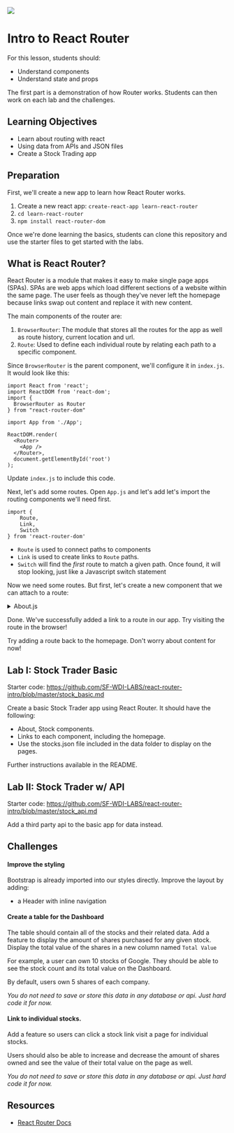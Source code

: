 ![](https://ga-dash.s3.amazonaws.com/production/assets/logo-9f88ae6c9c3871690e33280fcf557f33.png)
# Intro to React Router

For this lesson, students should:

- Understand components
- Understand state and props

The first part is a demonstration of how Router works. Students can then work on each lab and the challenges.

## Learning Objectives
- Learn about routing with react
- Using data from APIs and JSON files
- Create a Stock Trading app

## Preparation

First, we'll create a new app to learn how React Router works.

1. Create a new react app: `create-react-app learn-react-router`
2. `cd learn-react-router`
3. `npm install react-router-dom`

Once we're done learning the basics, students can clone this repository and use the starter files to get started with the labs.

## What is React Router?

React Router is a module that makes it easy to make single page apps (SPAs). SPAs are web apps which load different sections of a website within the same page. The user feels as though they've never left the homepage because links swap out content and replace it with new content.

The main components of the router are:

1. `BrowserRouter`: The module that stores all the routes for the app as well as route history, current location and url.
2. `Route`: Used to define each individual route by relating each path to a specific component.

Since `BrowserRouter` is the parent component, we'll configure it in `index.js`. It would look like this:

```
import React from 'react';
import ReactDOM from 'react-dom';
import {
  BrowserRouter as Router
} from "react-router-dom"

import App from './App';

ReactDOM.render(
  <Router>
    <App />
  </Router>,
  document.getElementById('root')
);
```

Update `index.js` to include this code.

Next, let's add some routes. Open `App.js` and let's add let's import the routing components we'll need first.

```
import {
    Route,
    Link,
    Switch
} from 'react-router-dom'
```

- `Route` is used to connect paths to components
- `Link` is used to create links to `Route` paths.
- `Switch` will find the *first* route to match a given path. Once found, it will stop looking, just like a Javascript switch statement

Now we need some routes. But first, let's create a new component that we can attach to a route:

<details>
<summary>About.js</summary>

```
import React, { Component } from 'react';

class About extends Component {
    render () {
        return (
            <div>
                All about stocks. Read it here, folks!
            </div>
        )
    }
}

export default About;
```

<summary>App.js</summary>

```diff
import React, { Component } from 'react';
import './styles/App.css';
import {
    Route,
    Link,
    Switch
} from 'react-router-dom'

+ import About from './About';

class App extends Component {
    render() {
        return (
+           <header>
+               <h1>Learn Routing</h1>
+               <nav>
+                   {/* Create our nav bar links using the Link element from react router */}
+                   <ul>
+                       <li><Link to="/about">About</Link></li>
+                   </ul>
+               </nav>

                {/* Create the routes. This will not appear on the page. */}
+               <div className="main">
+                   <Switch>
+                       <Route path="/about" component={ About } />
+                   </Switch>
+               </div>
+           </header>
        );
    }
}

export default App;

```

</details>

Done. We've successfully added a link to a route in our app. Try visiting the route in the browser!

Try adding a route back to the homepage. Don't worry about content for now!

## Lab I: Stock Trader Basic

Starter code: https://github.com/SF-WDI-LABS/react-router-intro/blob/master/stock_basic.md

Create a basic Stock Trader app using React Router. It should have the following:

- About, Stock components.
- Links to each component, including the homepage.
- Use the stocks.json file included in the data folder to display on the pages.

Further instructions available in the README.


## Lab II: Stock Trader w/ API

Starter code: https://github.com/SF-WDI-LABS/react-router-intro/blob/master/stock_api.md

Add a third party api to the basic app for data instead.

## Challenges

#### Improve the styling

Bootstrap is already imported into our styles directly. Improve the layout by adding:

- a Header with inline navigation

#### Create a table for the Dashboard

The table should contain all of the stocks and their related data. Add a feature to display the amount of shares purchased for any given stock. Display the total value of the shares in a new column named `Total Value`

For example, a user can own 10 stocks of Google. They should be able to see the stock count and its total value on the Dashboard.

By default, users own 5 shares of each company.

*You do not need to save or store this data in any database or api. Just hard code it for now.*

#### Link to individual stocks.

Add a feature so users can click a stock link visit a page for individual stocks.

Users should also be able to increase and decrease the amount of shares owned and see the value of their total value on the page as well.

*You do not need to save or store this data in any database or api. Just hard code it for now.*

## Resources

- [React Router Docs](https://github.com/ReactTraining/react-router/tree/master/packages/react-router/docs/api)
